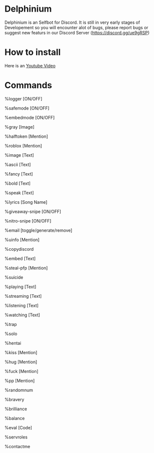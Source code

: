 # Delphinium
Delphinium is an Selfbot for Discord.
It is still in very early stages of Developement so you will encounter alot of bugs, please report bugs or suggest new featurs in our Discord Server (https://discord.gg/ue9gRSP)

# How to install
Here is an [Youtube Video](https://www.youtube.com/watch?v=LJESgpiMO54)

# Commands
%logger [ON/OFF]

%safemode [ON/OFF]

%embedmode [ON/OFF]

%gray [Image]

%halftoken [Mention]

%roblox [Mention]

%image [Text]

%ascii [Text]

%fancy [Text]

%bold [Text]

%speak [Text]

%lyrics [Song Name]

%giveaway-snipe [ON/OFF]

%nitro-snipe [ON/OFF]

%email [toggle/generate/remove]

%uinfo [Mention]

%copydiscord

%embed [Text]

%steal-pfp [Mention]

%suicide

%playing [Text]

%streaming [Text]

%listening [Text]

%watching [Text]

%trap

%solo

%hentai

%kiss [Mention]

%hug [Mention]

%fuck [Mention]

%pp [Mention]

%randomnum

%bravery

%brilliance

%balance

%eval [Code]

%servroles

%contactme
